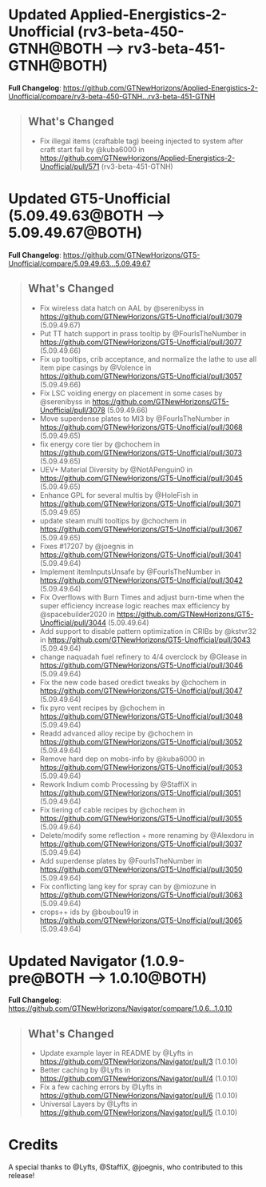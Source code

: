 # Updated Applied-Energistics-2-Unofficial (rv3-beta-450-GTNH@BOTH --> rv3-beta-451-GTNH@BOTH)
**Full Changelog**: https://github.com/GTNewHorizons/Applied-Energistics-2-Unofficial/compare/rv3-beta-450-GTNH...rv3-beta-451-GTNH
>## What's Changed
> * Fix illegal items (craftable tag) beeing injected to system after craft start fail by @kuba6000 in https://github.com/GTNewHorizons/Applied-Energistics-2-Unofficial/pull/571 (rv3-beta-451-GTNH)
>

# Updated GT5-Unofficial (5.09.49.63@BOTH --> 5.09.49.67@BOTH)
**Full Changelog**: https://github.com/GTNewHorizons/GT5-Unofficial/compare/5.09.49.63...5.09.49.67
>## What's Changed
> * Fix wireless data hatch on AAL by @serenibyss in https://github.com/GTNewHorizons/GT5-Unofficial/pull/3079 (5.09.49.67)
> * Put TT hatch support in prass tooltip by @FourIsTheNumber in https://github.com/GTNewHorizons/GT5-Unofficial/pull/3077 (5.09.49.66)
> * Fix up tooltips, crib acceptance, and normalize the lathe to use all item pipe casings by @Volence in https://github.com/GTNewHorizons/GT5-Unofficial/pull/3057 (5.09.49.66)
> * Fix LSC voiding energy on placement in some cases by @serenibyss in https://github.com/GTNewHorizons/GT5-Unofficial/pull/3078 (5.09.49.66)
> * Move superdense plates to MI3 by @FourIsTheNumber in https://github.com/GTNewHorizons/GT5-Unofficial/pull/3068 (5.09.49.65)
> * fix energy core tier by @chochem in https://github.com/GTNewHorizons/GT5-Unofficial/pull/3073 (5.09.49.65)
> * UEV+ Material Diversity by @NotAPenguin0 in https://github.com/GTNewHorizons/GT5-Unofficial/pull/3045 (5.09.49.65)
> * Enhance GPL for several multis by @HoleFish in https://github.com/GTNewHorizons/GT5-Unofficial/pull/3071 (5.09.49.65)
> * update steam multi tooltips by @chochem in https://github.com/GTNewHorizons/GT5-Unofficial/pull/3067 (5.09.49.65)
> * Fixes #17207 by @joegnis in https://github.com/GTNewHorizons/GT5-Unofficial/pull/3041 (5.09.49.64)
> * Implement itemInputsUnsafe by @FourIsTheNumber in https://github.com/GTNewHorizons/GT5-Unofficial/pull/3042 (5.09.49.64)
> * Fix Overflows with Burn Times and adjust burn-time when the super efficiency increase logic reaches max efficiency  by @spacebuilder2020 in https://github.com/GTNewHorizons/GT5-Unofficial/pull/3044 (5.09.49.64)
> * Add support to disable pattern optimization in CRIBs by @kstvr32 in https://github.com/GTNewHorizons/GT5-Unofficial/pull/3043 (5.09.49.64)
> * change naquadah fuel refinery to 4/4 overclock by @Glease in https://github.com/GTNewHorizons/GT5-Unofficial/pull/3046 (5.09.49.64)
> * Fix the new code based oredict tweaks by @chochem in https://github.com/GTNewHorizons/GT5-Unofficial/pull/3047 (5.09.49.64)
> * fix pyro vent recipes by @chochem in https://github.com/GTNewHorizons/GT5-Unofficial/pull/3048 (5.09.49.64)
> * Readd advanced alloy recipe by @chochem in https://github.com/GTNewHorizons/GT5-Unofficial/pull/3052 (5.09.49.64)
> * Remove hard dep on mobs-info by @kuba6000 in https://github.com/GTNewHorizons/GT5-Unofficial/pull/3053 (5.09.49.64)
> * Rework Indium comb Processing by @StaffiX in https://github.com/GTNewHorizons/GT5-Unofficial/pull/3051 (5.09.49.64)
> * Fix tiering of cable recipes  by @chochem in https://github.com/GTNewHorizons/GT5-Unofficial/pull/3055 (5.09.49.64)
> * Delete/modify some reflection + more renaming by @Alexdoru in https://github.com/GTNewHorizons/GT5-Unofficial/pull/3037 (5.09.49.64)
> * Add superdense plates by @FourIsTheNumber in https://github.com/GTNewHorizons/GT5-Unofficial/pull/3050 (5.09.49.64)
> * Fix conflicting lang key for spray can by @miozune in https://github.com/GTNewHorizons/GT5-Unofficial/pull/3063 (5.09.49.64)
> * crops++ ids by @boubou19 in https://github.com/GTNewHorizons/GT5-Unofficial/pull/3065 (5.09.49.64)
>

# Updated Navigator (1.0.9-pre@BOTH --> 1.0.10@BOTH)
**Full Changelog**: https://github.com/GTNewHorizons/Navigator/compare/1.0.6...1.0.10
>## What's Changed
> * Update example layer in README by @Lyfts in https://github.com/GTNewHorizons/Navigator/pull/3 (1.0.10)
> * Better caching by @Lyfts in https://github.com/GTNewHorizons/Navigator/pull/4 (1.0.10)
> * Fix a few caching errors by @Lyfts in https://github.com/GTNewHorizons/Navigator/pull/6 (1.0.10)
> * Universal Layers by @Lyfts in https://github.com/GTNewHorizons/Navigator/pull/5 (1.0.10)
>

# Credits
A special thanks to @Lyfts, @StaffiX, @joegnis, who contributed to this release!